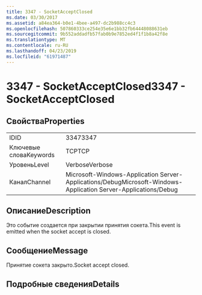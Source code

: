 ```yaml
---
title: 3347 - SocketAcceptClosed
ms.date: 03/30/2017
ms.assetid: a84ea364-b0e1-4bee-a497-dc2b988cc4c3
ms.openlocfilehash: 507860333ce254e35e6e1bb32fb64448088631eb
ms.sourcegitcommit: 9b552addadfb57fab0b9e7852ed4f1f1b8a42f8e
ms.translationtype: MT
ms.contentlocale: ru-RU
ms.lasthandoff: 04/23/2019
ms.locfileid: "61971487"
---
```

# <a name="3347---socketacceptclosed"></a><span data-ttu-id="1e495-102">3347 - SocketAcceptClosed</span><span class="sxs-lookup"><span data-stu-id="1e495-102">3347 - SocketAcceptClosed</span></span>
## <a name="properties"></a><span data-ttu-id="1e495-103">Свойства</span><span class="sxs-lookup"><span data-stu-id="1e495-103">Properties</span></span>  
  
|||  
|-|-|  
|<span data-ttu-id="1e495-104">ID</span><span class="sxs-lookup"><span data-stu-id="1e495-104">ID</span></span>|<span data-ttu-id="1e495-105">3347</span><span class="sxs-lookup"><span data-stu-id="1e495-105">3347</span></span>|  
|<span data-ttu-id="1e495-106">Ключевые слова</span><span class="sxs-lookup"><span data-stu-id="1e495-106">Keywords</span></span>|<span data-ttu-id="1e495-107">TCP</span><span class="sxs-lookup"><span data-stu-id="1e495-107">TCP</span></span>|  
|<span data-ttu-id="1e495-108">Уровень</span><span class="sxs-lookup"><span data-stu-id="1e495-108">Level</span></span>|<span data-ttu-id="1e495-109">Verbose</span><span class="sxs-lookup"><span data-stu-id="1e495-109">Verbose</span></span>|  
|<span data-ttu-id="1e495-110">Канал</span><span class="sxs-lookup"><span data-stu-id="1e495-110">Channel</span></span>|<span data-ttu-id="1e495-111">Microsoft-Windows-Application Server-Applications/Debug</span><span class="sxs-lookup"><span data-stu-id="1e495-111">Microsoft-Windows-Application Server-Applications/Debug</span></span>|  
  
## <a name="description"></a><span data-ttu-id="1e495-112">Описание</span><span class="sxs-lookup"><span data-stu-id="1e495-112">Description</span></span>  
 <span data-ttu-id="1e495-113">Это событие создается при закрытии принятия сокета.</span><span class="sxs-lookup"><span data-stu-id="1e495-113">This event is emitted when the socket accept is closed.</span></span>  
  
## <a name="message"></a><span data-ttu-id="1e495-114">Сообщение</span><span class="sxs-lookup"><span data-stu-id="1e495-114">Message</span></span>  
 <span data-ttu-id="1e495-115">Принятие сокета закрыто.</span><span class="sxs-lookup"><span data-stu-id="1e495-115">Socket accept closed.</span></span>  
  
## <a name="details"></a><span data-ttu-id="1e495-116">Подробные сведения</span><span class="sxs-lookup"><span data-stu-id="1e495-116">Details</span></span>
